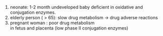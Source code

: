 1.  neonate: 1-2 month undeveloped baby deficient in oxidative and conjugation enzymes.​
2.  elderly person ( > 65): slow drug metabolism → drug adverse reactions​
3.  pregnant woman : poor drug metabolism in fetus and placenta (low phase II conjugation enzymes)